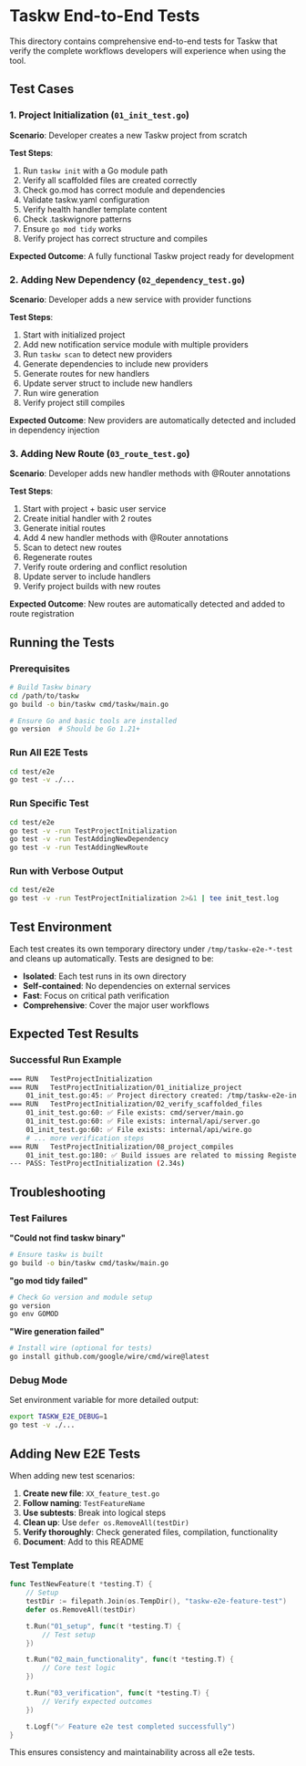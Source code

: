 # Taskw End-to-End Tests

This directory contains comprehensive end-to-end tests for Taskw that verify the complete workflows developers will experience when using the tool.

## Test Cases

### 1. Project Initialization (`01_init_test.go`)

**Scenario**: Developer creates a new Taskw project from scratch

**Test Steps**:

1. Run `taskw init` with a Go module path
2. Verify all scaffolded files are created correctly
3. Check go.mod has correct module and dependencies
4. Validate taskw.yaml configuration
5. Verify health handler template content
6. Check .taskwignore patterns
7. Ensure `go mod tidy` works
8. Verify project has correct structure and compiles

**Expected Outcome**: A fully functional Taskw project ready for development

### 2. Adding New Dependency (`02_dependency_test.go`)

**Scenario**: Developer adds a new service with provider functions

**Test Steps**:

1. Start with initialized project
2. Add new notification service module with multiple providers
3. Run `taskw scan` to detect new providers
4. Generate dependencies to include new providers
5. Generate routes for new handlers
6. Update server struct to include new handlers
7. Run wire generation
8. Verify project still compiles

**Expected Outcome**: New providers are automatically detected and included in dependency injection

### 3. Adding New Route (`03_route_test.go`)

**Scenario**: Developer adds new handler methods with @Router annotations

**Test Steps**:

1. Start with project + basic user service
2. Create initial handler with 2 routes
3. Generate initial routes
4. Add 4 new handler methods with @Router annotations
5. Scan to detect new routes
6. Regenerate routes
7. Verify route ordering and conflict resolution
8. Update server to include handlers
9. Verify project builds with new routes

**Expected Outcome**: New routes are automatically detected and added to route registration

## Running the Tests

### Prerequisites

```bash
# Build Taskw binary
cd /path/to/taskw
go build -o bin/taskw cmd/taskw/main.go

# Ensure Go and basic tools are installed
go version  # Should be Go 1.21+
```

### Run All E2E Tests

```bash
cd test/e2e
go test -v ./...
```

### Run Specific Test

```bash
cd test/e2e
go test -v -run TestProjectInitialization
go test -v -run TestAddingNewDependency
go test -v -run TestAddingNewRoute
```

### Run with Verbose Output

```bash
cd test/e2e
go test -v -run TestProjectInitialization 2>&1 | tee init_test.log
```

## Test Environment

Each test creates its own temporary directory under `/tmp/taskw-e2e-*-test` and cleans up automatically. Tests are designed to be:

- **Isolated**: Each test runs in its own directory
- **Self-contained**: No dependencies on external services
- **Fast**: Focus on critical path verification
- **Comprehensive**: Cover the major user workflows

## Expected Test Results

### Successful Run Example

```bash
=== RUN   TestProjectInitialization
=== RUN   TestProjectInitialization/01_initialize_project
    01_init_test.go:45: ✅ Project directory created: /tmp/taskw-e2e-init-test/e2e-init-project
=== RUN   TestProjectInitialization/02_verify_scaffolded_files
    01_init_test.go:60: ✅ File exists: cmd/server/main.go
    01_init_test.go:60: ✅ File exists: internal/api/server.go
    01_init_test.go:60: ✅ File exists: internal/api/wire.go
    # ... more verification steps
=== RUN   TestProjectInitialization/08_project_compiles
    01_init_test.go:180: ✅ Build issues are related to missing RegisterRoutes method (expected)
--- PASS: TestProjectInitialization (2.34s)
```

## Troubleshooting

### Test Failures

**"Could not find taskw binary"**

```bash
# Ensure taskw is built
go build -o bin/taskw cmd/taskw/main.go
```

**"go mod tidy failed"**

```bash
# Check Go version and module setup
go version
go env GOMOD
```

**"Wire generation failed"**

```bash
# Install wire (optional for tests)
go install github.com/google/wire/cmd/wire@latest
```

### Debug Mode

Set environment variable for more detailed output:

```bash
export TASKW_E2E_DEBUG=1
go test -v ./...
```

## Adding New E2E Tests

When adding new test scenarios:

1. **Create new file**: `XX_feature_test.go`
2. **Follow naming**: `TestFeatureName`
3. **Use subtests**: Break into logical steps
4. **Clean up**: Use `defer os.RemoveAll(testDir)`
5. **Verify thoroughly**: Check generated files, compilation, functionality
6. **Document**: Add to this README

### Test Template

```go
func TestNewFeature(t *testing.T) {
    // Setup
    testDir := filepath.Join(os.TempDir(), "taskw-e2e-feature-test")
    defer os.RemoveAll(testDir)

    t.Run("01_setup", func(t *testing.T) {
        // Test setup
    })

    t.Run("02_main_functionality", func(t *testing.T) {
        // Core test logic
    })

    t.Run("03_verification", func(t *testing.T) {
        // Verify expected outcomes
    })

    t.Logf("✅ Feature e2e test completed successfully")
}
```

This ensures consistency and maintainability across all e2e tests.
